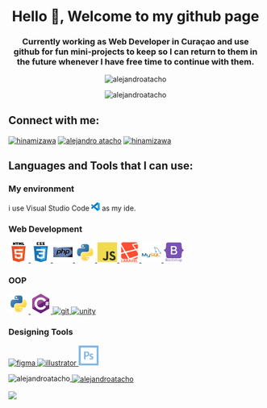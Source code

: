<!--
**alejandroatacho/alejandroatacho** is a ✨ _special_ ✨ repository because its `README.md` (this file) appears on your GitHub profile.
-->
<h1 align="center">Hello 👋, Welcome to my github page</h1>
<h3 align="center">Currently working as Web Developer in Curaçao and use github for fun mini-projects to keep so I can return to them in the future whenever I have free time to continue with them.</h3>

<p align="center"> <img src="https://komarev.com/ghpvc/?username=alejandroatacho&label=Profile%20views&color=0e75b6&style=flat" alt="alejandroatacho" /> </p>

<p align="center"><img src="https://github-profile-trophy.vercel.app/?username=alejandroatacho&theme=onedark" alt="alejandroatacho" /></a> </p>


<h2 align="left">Connect with me:</h2>
<p align="left">
<a href="https://codepen.io/hinamizawa" target="blank"><img align="center" src="https://raw.githubusercontent.com/rahuldkjain/github-profile-readme-generator/master/src/images/icons/Social/codepen.svg" alt="hinamizawa" height="30" width="40" /></a>
<a href="https://www.linkedin.com/in/alejandro-atacho-a0ab97107/" target="blank"><img align="center" src="https://raw.githubusercontent.com/rahuldkjain/github-profile-readme-generator/master/src/images/icons/Social/linked-in-alt.svg" alt="alejandro atacho" height="30" width="40" /></a>
<a href="https://www.youtube.com/channel/UC6JrOKgoAPp2OMb74-ZcwZg" target="blank"><img align="center" src="https://raw.githubusercontent.com/rahuldkjain/github-profile-readme-generator/master/src/images/icons/Social/youtube.svg" alt="hinamizawa" height="30" width="40" /></a>
</p>

<h2 align="left">Languages and Tools that I can use:</h2>

<h3 align="left">My environment</h3>

i use Visual Studio Code <img alt="VSCode" width="17px" src="https://raw.githubusercontent.com/Mempler/Mempler/master/assets//visual-studio-code.svg"/> as my ide.

<h3 align="left">Web Development</h3>
<p align="left"><a href="https://www.w3.org/html/" target="_blank" rel="noreferrer"> <img src="https://raw.githubusercontent.com/devicons/devicon/master/icons/html5/html5-original-wordmark.svg" alt="html5" width="40" height="40"/> </a> <a href="https://www.w3schools.com/css/" target="_blank" rel="noreferrer"> <img src="https://raw.githubusercontent.com/devicons/devicon/master/icons/css3/css3-original-wordmark.svg" alt="css3" width="40" height="40"/> </a><a href="https://www.php.net" target="_blank" rel="noreferrer"> <img src="https://raw.githubusercontent.com/devicons/devicon/master/icons/php/php-original.svg" alt="php" width="40" height="40"/> </a> <a href="https://www.python.org" target="_blank" rel="noreferrer"> <img src="https://raw.githubusercontent.com/devicons/devicon/master/icons/python/python-original.svg" alt="python" width="40" height="40"/> </a> <a href="https://developer.mozilla.org/en-US/docs/Web/JavaScript" target="_blank" rel="noreferrer"> <img src="https://raw.githubusercontent.com/devicons/devicon/master/icons/javascript/javascript-original.svg" alt="javascript" width="40" height="40"/> </a><a href="https://laravel.com/" target="_blank" rel="noreferrer"> <img src="https://raw.githubusercontent.com/devicons/devicon/master/icons/laravel/laravel-plain-wordmark.svg" alt="laravel" width="40" height="40"/> </a> <a href="https://www.mysql.com/" target="_blank" rel="noreferrer"> <img src="https://raw.githubusercontent.com/devicons/devicon/master/icons/mysql/mysql-original-wordmark.svg" alt="mysql" width="40" height="40"/> </a> 
 <a href="https://getbootstrap.com" target="_blank" rel="noreferrer"> <img src="https://raw.githubusercontent.com/devicons/devicon/master/icons/bootstrap/bootstrap-plain-wordmark.svg" alt="bootstrap" width="40" height="40"/> </a></p>
 
<h3 align="left">OOP</h3>
<a href="https://www.python.org" target="_blank" rel="noreferrer"><img src="https://raw.githubusercontent.com/devicons/devicon/master/icons/python/python-original.svg" alt="python" width="40" height="40"/></a><a href="https://www.w3schools.com/cs/" target="_blank" rel="noreferrer"> <img src="https://raw.githubusercontent.com/devicons/devicon/master/icons/csharp/csharp-original.svg" alt="csharp" width="40" height="40"/> </a><a href="https://git-scm.com/" target="_blank" rel="noreferrer"><img src="https://www.vectorlogo.zone/logos/git-scm/git-scm-icon.svg" alt="git" width="40" height="40"/> </a><a href="https://unity.com/" target="_blank" rel="noreferrer"><img src="https://www.vectorlogo.zone/logos/unity3d/unity3d-icon.svg" alt="unity" width="40" height="40"/> </a></p>

<h3 align="left">Designing Tools</h3>
<a href="https://www.figma.com/" target="_blank" rel="noreferrer"> <img src="https://www.vectorlogo.zone/logos/figma/figma-icon.svg" alt="figma" width="40" height="40"/> </a>
<a href="https://www.adobe.com/in/products/illustrator.html" target="_blank" rel="noreferrer"> <img src="https://www.vectorlogo.zone/logos/adobe_illustrator/adobe_illustrator-icon.svg" alt="illustrator" width="40" height="40"/> </a> <a href="https://www.photoshop.com/en" target="_blank" rel="noreferrer"> <img src="https://raw.githubusercontent.com/devicons/devicon/master/icons/photoshop/photoshop-line.svg" alt="photoshop" width="40" height="40"/></p>

 <p><img align="left" src="https://github-readme-stats.vercel.app/api/top-langs?username=alejandroatacho&show_icons=true&locale=en&layout=compact" alt="alejandroatacho" /></p>
<p>&nbsp;<img align="center" src="https://github-readme-stats.vercel.app/api?username=alejandroatacho&show_icons=true&locale=en" alt="alejandroatacho" /></p>
<img align="center" src="http://s05.flagcounter.com/count/QBT/bg_000000/txt_22B7DB/border_CCCCCC/columns_9/maxflags_300/viewers_0/labels_0/pageviews_1/flags_1/" /><a href="https://info.flagcounter.com/AyNK"></a>
